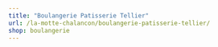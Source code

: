 ```yaml
---
title: "Boulangerie Patisserie Tellier"
url: /la-motte-chalancon/boulangerie-patisserie-tellier/
shop: boulangerie
---
```

